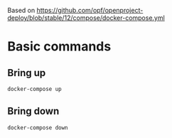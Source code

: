 Based on <https://github.com/opf/openproject-deploy/blob/stable/12/compose/docker-compose.yml>

# Basic commands

## Bring up

```bash
docker-compose up
```

## Bring down

```bash
docker-compose down
```
